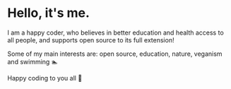 # Hello, it's me.

I am a happy coder, who believes in better education and health access to all
people, and supports open source to its full extension!

Some of my main interests are: open source, education, nature, veganism and
swimming 🏊

Happy coding to you all 🌠
